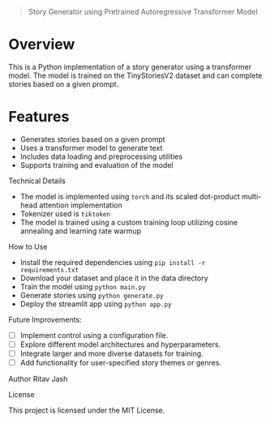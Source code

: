 > Story Generator using Pretrained Autoregressive Transformer Model

# Overview
This is a Python implementation of a story generator using a transformer model. The model is trained on the TinyStoriesV2 dataset and can complete stories based on a given prompt.

# Features

- Generates stories based on a given prompt
- Uses a transformer model to generate text
- Includes data loading and preprocessing utilities
- Supports training and evaluation of the model

Technical Details

- The model is implemented using `torch` and its scaled dot-product multi-head attention implementation
- Tokenizer used is `tiktoken`
- The model is trained using a custom training loop utilizing cosine annealing and learning rate warmup

How to Use

- Install the required dependencies using `pip install -r requirements.txt`
- Download your dataset and place it in the data directory
- Train the model using `python main.py`
- Generate stories using `python generate.py`
- Deploy the streamlit app using `python app.py`

Future Improvements:

- [ ] Implement control using a configuration file.
- [ ] Explore different model architectures and hyperparameters.
- [ ] Integrate larger and more diverse datasets for training.
- [ ] Add functionality for user-specified story themes or genres.

Author
Ritav Jash

License

This project is licensed under the MIT License.
